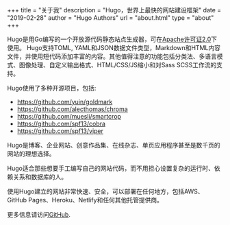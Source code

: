 +++
title = "关于我"
description = "Hugo，世界上最快的网站建设框架"
date = "2019-02-28"
author = "Hugo Authors"
url = "about.html"
type = "about"
+++

Hugo是用Go编写的一个开放源代码静态站点生成器，可在[Apache许可证2.0](https://github.com/gohugoio/hugo/blob/master/LICENSE)下使用。 Hugo支持TOML, YAML和JSON数据文件类型，Markdown和HTML内容文件，并使用短代码添加丰富的内容。其他值得注意的功能包括分类法、多语言模式、图像处理、自定义输出格式、HTML/CSS/JS缩小和对Sass SCSS工作流的支持。

Hugo使用了多种开源项目，包括:

* https://github.com/yuin/goldmark
* https://github.com/alecthomas/chroma
* https://github.com/muesli/smartcrop
* https://github.com/spf13/cobra
* https://github.com/spf13/viper

Hugo是博客、企业网站、创意作品集、在线杂志、单页应用程序甚至是数千页的网站的理想选择。

Hugo适合那些想要手工编写自己的网站代码，而不用担心设置复杂的运行时、依赖关系和数据库的人。

使用Hugo建立的网站非常快速、安全，可以部署在任何地方，包括AWS、GitHub Pages、Heroku、Netlify和任何其他托管提供商。

更多信息请访问[GitHub](https://github.com/gohugoio).
